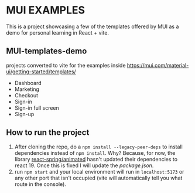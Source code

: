 # MUI EXAMPLES

This is a project showcasing a few of the templates offered by MUI as a demo for personal learning in React + vite.

## MUI-templates-demo

projects converted to vite for the examples inside <https://mui.com/material-ui/getting-started/templates/>

- Dashboard
- Marketing
- Checkout
- Sign-in
- Sign-in full screen
- Sign-up

## How to run the project

1. After cloning the repo, do a `npm install --legacy-peer-deps` to install dependencies instead of `npm install`. Why? Because, for now, the library [react-spring/animated](https://www.npmjs.com/package/@react-spring/animated)
   hasn't updated their dependencies to react 19.
   Once this is fixed I will update the _package.json_.
2. run `npm start` and your local environment will run in `localhost:5173` or any other port that isn't occupied (vite will automatically tell you what route in the console).
